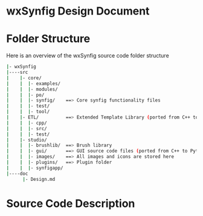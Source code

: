 wxSynfig Design Document
=============================


# Folder Structure
Here is an overview of the wxSynfig source code folder structure
```bash
|- wxSynfig
|----src
|    |- core/
|    |  |- examples/
|    |  |- modules/
|    |  |- po/
|    |  |- synfig/    ==> Core synfig functionality files
|    |  |- test/
|    |  |- tool/
|    |- ETL/          ==> Extended Template Library (ported from C++ to Rust)
|    |  |- cpp/
|    |  |- src/
|    |  |- test/
|    |- studio/
|    |  |- brushlib/  ==> Brush library
|    |  |- gui/       ==> GUI source code files (ported from C++ to Python)
|    |  |- images/    ==> All images and icons are stored here
|    |  |- plugins/   ==> Plugin folder
|    |  |- synfigapp/
|----doc
      |- Design.md
```
# Source Code Description
